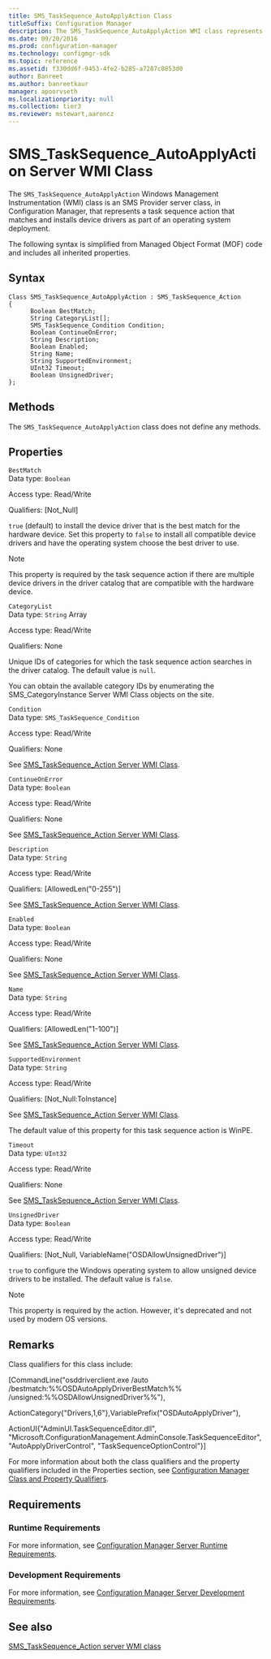 ```yaml
---
title: SMS_TaskSequence_AutoApplyAction Class
titleSuffix: Configuration Manager
description: The SMS_TaskSequence_AutoApplyAction WMI class represents a task sequence action that matches and installs device drivers as part of an operating system deployment.
ms.date: 09/20/2016
ms.prod: configuration-manager
ms.technology: configmgr-sdk
ms.topic: reference
ms.assetid: f330dd6f-9453-4fe2-b285-a7287c0853d0
author: Banreet
ms.author: banreetkaur
manager: apoorvseth
ms.localizationpriority: null
ms.collection: tier3
ms.reviewer: mstewart,aaroncz 
---
```

# SMS_TaskSequence_AutoApplyAction Server WMI Class
The `SMS_TaskSequence_AutoApplyAction` Windows Management Instrumentation (WMI) class is an SMS Provider server class, in Configuration Manager, that represents a task sequence action that matches and installs device drivers as part of an operating system deployment.  

 The following syntax is simplified from Managed Object Format (MOF) code and includes all inherited properties.  

## Syntax  

```  
Class SMS_TaskSequence_AutoApplyAction : SMS_TaskSequence_Action  
{  
      Boolean BestMatch;  
      String CategoryList[];  
      SMS_TaskSequence_Condition Condition;  
      Boolean ContinueOnError;  
      String Description;  
      Boolean Enabled;  
      String Name;  
      String SupportedEnvironment;  
      UInt32 Timeout;  
      Boolean UnsignedDriver;  
};  
```  

## Methods  
 The `SMS_TaskSequence_AutoApplyAction` class does not define any methods.  

## Properties  
 `BestMatch`  
 Data type: `Boolean`  

 Access type: Read/Write  

 Qualifiers: [Not_Null]  

 `true` (default) to install the device driver that is the best match for the hardware device. Set this property to `false` to install all compatible device drivers and have the operating system choose the best driver to use.  

> [!NOTE]
>  This property is required by the task sequence action if there are multiple device drivers in the driver catalog that are compatible with the hardware device.  

 `CategoryList`  
 Data type: `String` Array  

 Access type: Read/Write  

 Qualifiers: None  

 Unique IDs of categories for which the task sequence action searches in the driver catalog. The default value is `null`.  

 You can obtain the available category IDs by enumerating the SMS_CategoryInstance Server WMI Class objects on the site.  

 `Condition`  
 Data type: `SMS_TaskSequence_Condition`  

 Access type: Read/Write  

 Qualifiers: None  

 See [SMS_TaskSequence_Action Server WMI Class](../../../develop/reference/osd/sms_tasksequence_action-server-wmi-class.md).  

 `ContinueOnError`  
 Data type: `Boolean`  

 Access type: Read/Write  

 Qualifiers: None  

 See [SMS_TaskSequence_Action Server WMI Class](../../../develop/reference/osd/sms_tasksequence_action-server-wmi-class.md).  

 `Description`  
 Data type: `String`  

 Access type: Read/Write  

 Qualifiers: [AllowedLen("0-255")]  

 See [SMS_TaskSequence_Action Server WMI Class](../../../develop/reference/osd/sms_tasksequence_action-server-wmi-class.md).  

 `Enabled`  
 Data type: `Boolean`  

 Access type: Read/Write  

 Qualifiers: None  

 See [SMS_TaskSequence_Action Server WMI Class](../../../develop/reference/osd/sms_tasksequence_action-server-wmi-class.md).  

 `Name`  
 Data type: `String`  

 Access type: Read/Write  

 Qualifiers: [AllowedLen("1-100")]  

 See [SMS_TaskSequence_Action Server WMI Class](../../../develop/reference/osd/sms_tasksequence_action-server-wmi-class.md).  

 `SupportedEnvironment`  
 Data type: `String`  

 Access type: Read/Write  

 Qualifiers: [Not_Null:ToInstance]  

 See [SMS_TaskSequence_Action Server WMI Class](../../../develop/reference/osd/sms_tasksequence_action-server-wmi-class.md).  

 The default value of this property for this task sequence action is WinPE.  

 `Timeout`  
 Data type: `UInt32`  

 Access type: Read/Write  

 Qualifiers: None  

 See [SMS_TaskSequence_Action Server WMI Class](../../../develop/reference/osd/sms_tasksequence_action-server-wmi-class.md).  

 `UnsignedDriver`  
 Data type: `Boolean`  

 Access type: Read/Write  

 Qualifiers: [Not_Null, VariableName("OSDAllowUnsignedDriver")]  

 `true` to configure the Windows operating system to allow unsigned device drivers to be installed. The default value is `false`.  

> [!NOTE]
> This property is required by the action. However, it's deprecated and not used by modern OS versions.  

## Remarks  
 Class qualifiers for this class include:  

 [CommandLine("osddriverclient.exe /auto /bestmatch:%%OSDAutoApplyDriverBestMatch%% /unsigned:%%OSDAllowUnsignedDriver%%"),  

 ActionCategory{"Drivers,1,6"},VariablePrefix("OSDAutoApplyDriver"),  

 ActionUI{"AdminUI.TaskSequenceEditor.dll", "Microsoft.ConfigurationManagement.AdminConsole.TaskSequenceEditor", "AutoApplyDriverControl", "TaskSequenceOptionControl"}]  

 For more information about both the class qualifiers and the property qualifiers included in the Properties section, see [Configuration Manager Class and Property Qualifiers](../../../develop/reference/misc/class-and-property-qualifiers.md).  

## Requirements  

### Runtime Requirements  
 For more information, see [Configuration Manager Server Runtime Requirements](../../../develop/core/reqs/server-runtime-requirements.md).  

### Development Requirements  
 For more information, see [Configuration Manager Server Development Requirements](../../../develop/core/reqs/server-development-requirements.md).  

## See also

[SMS_TaskSequence_Action server WMI class](sms_tasksequence_action-server-wmi-class.md)
